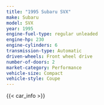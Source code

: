 ```yaml
---
title: "1995 Subaru SVX"
make: Subaru
model: SVX
year: 1995
engine-fuel-type: regular unleaded
engine-hp: 230
engine-cylinders: 6
transmission-type: Automatic
driven-wheels: Front wheel drive
number-of-doors: 2
market-category: Performance
vehicle-size: Compact
vehicle-style: Coupe
---
```


{{< car_info >}}

